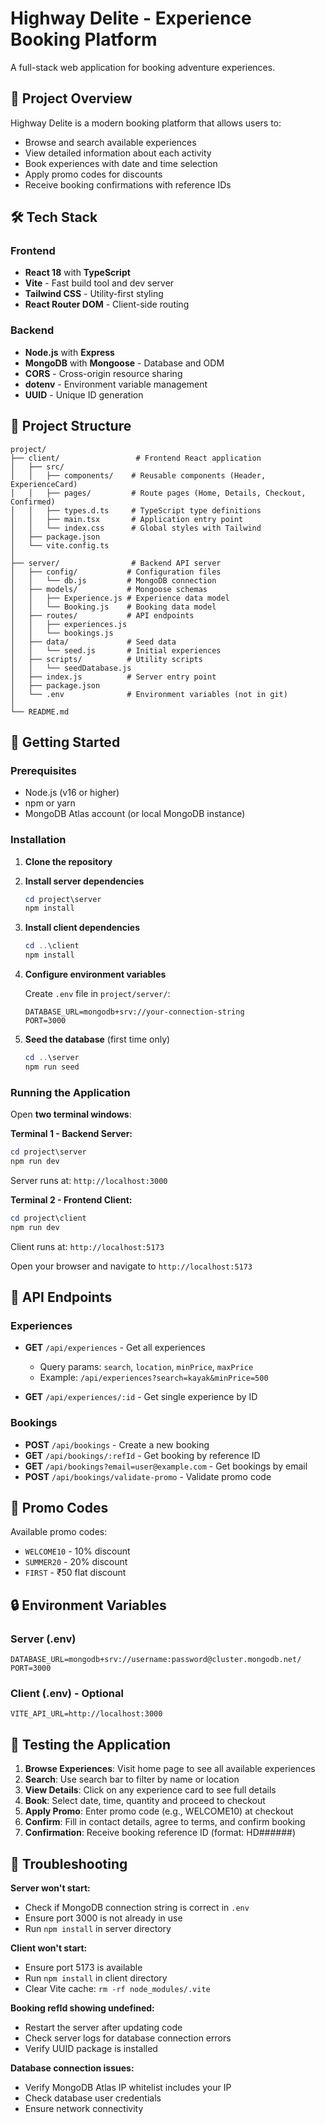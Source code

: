 # Highway Delite - Experience Booking Platform

A full-stack web application for booking adventure experiences.

## 🎯 Project Overview

Highway Delite is a modern booking platform that allows users to:
- Browse and search available experiences
- View detailed information about each activity
- Book experiences with date and time selection
- Apply promo codes for discounts
- Receive booking confirmations with reference IDs

## 🛠️ Tech Stack

### Frontend
- **React 18** with **TypeScript**
- **Vite** - Fast build tool and dev server
- **Tailwind CSS** - Utility-first styling
- **React Router DOM** - Client-side routing

### Backend
- **Node.js** with **Express**
- **MongoDB** with **Mongoose** - Database and ODM
- **CORS** - Cross-origin resource sharing
- **dotenv** - Environment variable management
- **UUID** - Unique ID generation

## 📁 Project Structure

```
project/
├── client/                 # Frontend React application
│   ├── src/
│   │   ├── components/    # Reusable components (Header, ExperienceCard)
│   │   ├── pages/         # Route pages (Home, Details, Checkout, Confirmed)
│   │   ├── types.d.ts     # TypeScript type definitions
│   │   ├── main.tsx       # Application entry point
│   │   └── index.css      # Global styles with Tailwind
│   ├── package.json
│   └── vite.config.ts
│
├── server/                # Backend API server
│   ├── config/           # Configuration files
│   │   └── db.js         # MongoDB connection
│   ├── models/           # Mongoose schemas
│   │   ├── Experience.js # Experience data model
│   │   └── Booking.js    # Booking data model
│   ├── routes/           # API endpoints
│   │   ├── experiences.js
│   │   └── bookings.js
│   ├── data/             # Seed data
│   │   └── seed.js       # Initial experiences
│   ├── scripts/          # Utility scripts
│   │   └── seedDatabase.js
│   ├── index.js          # Server entry point
│   ├── package.json
│   └── .env              # Environment variables (not in git)
│
└── README.md
```

## 🚀 Getting Started

### Prerequisites
- Node.js (v16 or higher)
- npm or yarn
- MongoDB Atlas account (or local MongoDB instance)

### Installation

1. **Clone the repository**

2. **Install server dependencies**
   ```powershell
   cd project\server
   npm install
   ```

3. **Install client dependencies**
   ```powershell
   cd ..\client
   npm install
   ```

4. **Configure environment variables**
   
   Create `.env` file in `project/server/`:
   ```env
   DATABASE_URL=mongodb+srv://your-connection-string
   PORT=3000
   ```

5. **Seed the database** (first time only)
   ```powershell
   cd ..\server
   npm run seed
   ```

### Running the Application

Open **two terminal windows**:

**Terminal 1 - Backend Server:**
```powershell
cd project\server
npm run dev
```
Server runs at: `http://localhost:3000`

**Terminal 2 - Frontend Client:**
```powershell
cd project\client
npm run dev
```
Client runs at: `http://localhost:5173`

Open your browser and navigate to `http://localhost:5173`

## 🔌 API Endpoints

### Experiences

- **GET** `/api/experiences` - Get all experiences
  - Query params: `search`, `location`, `minPrice`, `maxPrice`
  - Example: `/api/experiences?search=kayak&minPrice=500`

- **GET** `/api/experiences/:id` - Get single experience by ID

### Bookings

- **POST** `/api/bookings` - Create a new booking
- **GET** `/api/bookings/:refId` - Get booking by reference ID
- **GET** `/api/bookings?email=user@example.com` - Get bookings by email
- **POST** `/api/bookings/validate-promo` - Validate promo code

## 🎫 Promo Codes

Available promo codes:
- `WELCOME10` - 10% discount
- `SUMMER20` - 20% discount
- `FIRST` - ₹50 flat discount

## 🔒 Environment Variables

### Server (.env)
```env
DATABASE_URL=mongodb+srv://username:password@cluster.mongodb.net/
PORT=3000
```

### Client (.env) - Optional
```env
VITE_API_URL=http://localhost:3000
```

## 🧪 Testing the Application

1. **Browse Experiences**: Visit home page to see all available experiences
2. **Search**: Use search bar to filter by name or location
3. **View Details**: Click on any experience card to see full details
4. **Book**: Select date, time, quantity and proceed to checkout
5. **Apply Promo**: Enter promo code (e.g., WELCOME10) at checkout
6. **Confirm**: Fill in contact details, agree to terms, and confirm booking
7. **Confirmation**: Receive booking reference ID (format: HD######)

## 🐛 Troubleshooting

**Server won't start:**
- Check if MongoDB connection string is correct in `.env`
- Ensure port 3000 is not already in use
- Run `npm install` in server directory

**Client won't start:**
- Ensure port 5173 is available
- Run `npm install` in client directory
- Clear Vite cache: `rm -rf node_modules/.vite`

**Booking refId showing undefined:**
- Restart the server after updating code
- Check server logs for database connection errors
- Verify UUID package is installed

**Database connection issues:**
- Verify MongoDB Atlas IP whitelist includes your IP
- Check database user credentials
- Ensure network connectivity
